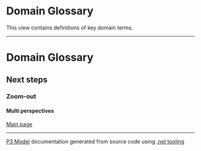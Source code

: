 ﻿
# Domain Glossary

This view contains definitions of key domain terms.  

---



# Domain Glossary


## Next steps


### Zoom-out


#### Multi perspectives

[Main page](../../README.md)  

---

[P3 Model](https://github.com/P3-model/P3-model) documentation generated from source code using [.net tooling](https://github.com/P3-model/P3-model-dotnet)